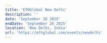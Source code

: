 ```yaml
---
title: 'ETHGlobal New Delhi'
description: ''
date: 'September 26 2025'
endDate: 'September 28 2025'
location: 'New Delhi, India'
url: 'https://ethglobal.com/events/newdelhi'
---
```


